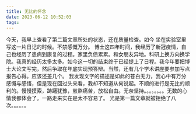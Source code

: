 ```yaml
---
title: 无比的怀念
date: 2023-06-12 10:52:03
tags:
---
```

今天，我早上查看了第二篇文章所处的状态，还在质量检查。如今 坐在实验室里写这一片日记的时候。不禁感慨万分。
博士这四年时间，我经历了新冠疫情，自己也经历了患病到康复的过程。家里负债累累。和女朋友异地。科研上换方向换学院。我真的经历太多太多。如今这一切的结束终于已经提上了日程。我今年要把博士大论文写完，然后争取在年底实现预答辩。当然，还有几个学术讲座要参加写点报告心得。应该还差几个。
我发现文字的描述是如此的苍白无力，我心中有万分感慨与感悟，但是现在回过头来看，我却不知道从何说起。不顺的进行是无比的顺利的。慢慢摸索，踌躇犹豫，煎熬痛苦，放松自由。无奈坚持。。。。。。。。无数的心情我都体会了。一路走来实在是太不容易了。
光是第一篇文章就被拒绝了八次。。。。。。